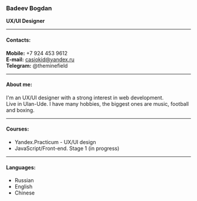 ### Badeev Bogdan
__UX/UI Designer__

***
#### Contacts:
__Mobile:__ +7 924 453 9612  
__E-mail:__ casiokid@yandex.ru  
__Telegram:__ @theminefield  

***
#### About me:
I'm an UX/UI designer with a strong interest in web development.   
Live in Ulan-Ude. I have many hobbies, the biggest ones are music, football and boxing.

***
#### Courses:
- Yandex.Practicum - UX/UI design
- JavaScript/Front-end. Stage 1 (in progress)

***
#### Languages:
- Russian
- English
- Chinese